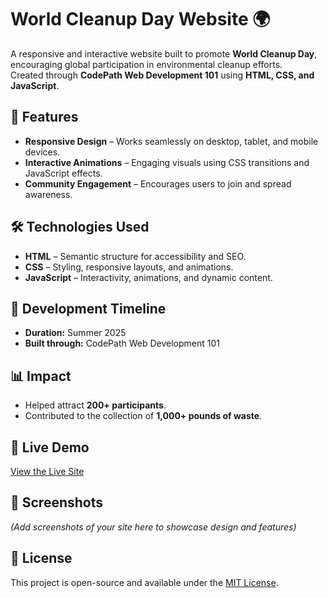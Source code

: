 # World Cleanup Day Website 🌍

A responsive and interactive website built to promote **World Cleanup Day**, encouraging global participation in environmental cleanup efforts.  
Created through **CodePath Web Development 101** using **HTML, CSS, and JavaScript**.

## 🌟 Features
- **Responsive Design** – Works seamlessly on desktop, tablet, and mobile devices.
- **Interactive Animations** – Engaging visuals using CSS transitions and JavaScript effects.
- **Community Engagement** – Encourages users to join and spread awareness.

## 🛠️ Technologies Used
- **HTML** – Semantic structure for accessibility and SEO.
- **CSS** – Styling, responsive layouts, and animations.
- **JavaScript** – Interactivity, animations, and dynamic content.

## 📅 Development Timeline
- **Duration:** Summer 2025  
- **Built through:** CodePath Web Development 101

## 📊 Impact
- Helped attract **200+ participants**.  
- Contributed to the collection of **1,000+ pounds of waste**.

## 🚀 Live Demo
[View the Live Site]([https://ariana011.github.io/world-cleanup-day-website/](https://basil-crashing-computer-463.vscodeedu.app/?name=Alina&email=nai101%40gmail.com&country=Italy#toggledarkmode))  

## 📸 Screenshots
*(Add screenshots of your site here to showcase design and features)*

## 📜 License
This project is open-source and available under the [MIT License](LICENSE).
